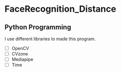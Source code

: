 # FaceRecognition_Distance

## Python Programming
I use different libraries to made this program.
- [ ] OpenCV
- [ ] CVzone
- [ ] Mediapipe
- [ ] Time
